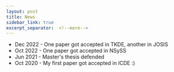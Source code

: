 ```yaml
---
layout: post
title: News
sidebar_link: true
excerpt_separator:  <!--more-->
---
```



* Dec 2022 - One paper got accepted in TKDE, another in JOSIS
* Oct 2022 - One paper got accepted in NSySS
* Jun 2021 - Master's thesis defended
* Oct 2020 - My first paper got accepted in ICDE :)